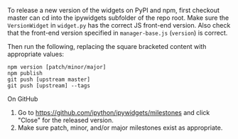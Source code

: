 To release a new version of the widgets on PyPI and npm, first checkout
master can cd into the ipywidgets subfolder of the repo root.  Make sure the
`VersionWidget` in `widget.py` has the correct JS front-end version.  Also check 
that the front-end version specified in `manager-base.js` (`version`) is correct.

Then run the 
following, replacing the square bracketed content with appropriate values:

```
npm version [patch/minor/major]
npm publish
git push [upstream master]
git push [upstream] --tags
```

On GitHub
1. Go to https://github.com/ipython/ipywidgets/milestones and click "Close" for the released version.
2. Make sure patch, minor, and/or major milestones exist as appropriate.
